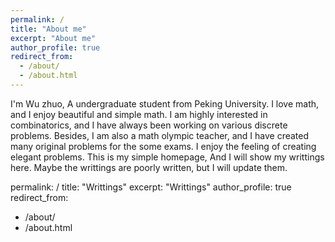 ```yaml
---
permalink: /
title: "About me"
excerpt: "About me"
author_profile: true
redirect_from: 
  - /about/
  - /about.html
---
```


I'm Wu zhuo, A undergraduate student from Peking University. I love math, and I enjoy beautiful and simple math. I am highly interested in combinatorics, and I have always been working on various discrete problems. Besides, I am also a math olympic teacher, and I have created many original problems for the some exams. I enjoy the feeling of creating elegant problems. This is my simple homepage, And I will show my writtings here. Maybe the writtings are poorly written, but I will update them.

permalink: /
title: "Writtings"
excerpt: "Writtings"
author_profile: true
redirect_from: 
  - /about/
  - /about.html
